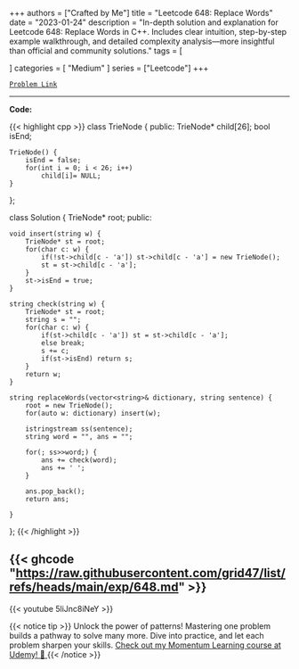 
+++
authors = ["Crafted by Me"]
title = "Leetcode 648: Replace Words"
date = "2023-01-24"
description = "In-depth solution and explanation for Leetcode 648: Replace Words in C++. Includes clear intuition, step-by-step example walkthrough, and detailed complexity analysis—more insightful than official and community solutions."
tags = [
    
]
categories = [
    "Medium"
]
series = ["Leetcode"]
+++



[`Problem Link`](https://leetcode.com/problems/replace-words/description/)

---

**Code:**

{{< highlight cpp >}}
class TrieNode {
    public:
    TrieNode* child[26];
    bool isEnd;

    TrieNode() {
        isEnd = false;
        for(int i = 0; i < 26; i++)
            child[i]= NULL;
    }
};

class Solution {
    TrieNode* root;
public:

    void insert(string w) {
        TrieNode* st = root;
        for(char c: w) {
            if(!st->child[c - 'a']) st->child[c - 'a'] = new TrieNode();
            st = st->child[c - 'a'];
        }
        st->isEnd = true;
    }

    string check(string w) {
        TrieNode* st = root;
        string s = "";
        for(char c: w) {
            if(st->child[c - 'a']) st = st->child[c - 'a'];
            else break;
            s += c;
            if(st->isEnd) return s;
        }
        return w;
    }

    string replaceWords(vector<string>& dictionary, string sentence) {
        root = new TrieNode();
        for(auto w: dictionary) insert(w);

        istringstream ss(sentence);
        string word = "", ans = "";

        for(; ss>>word;) {
            ans += check(word);
            ans += ' ';
        }

        ans.pop_back();
        return ans;

    }
};
{{< /highlight >}}

{{< ghcode "https://raw.githubusercontent.com/grid47/list/refs/heads/main/exp/648.md" >}}
---
{{< youtube 5liJnc8iNeY >}}

{{< notice tip >}}
Unlock the power of patterns! Mastering one problem builds a pathway to solve many more. Dive into practice, and let each problem sharpen your skills. [Check out my Momentum Learning course at Udemy! 🚀 ](https://www.udemy.com/course/algorithms-and-data-structures-in-cpp/)
{{< /notice >}}


